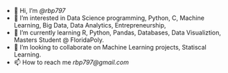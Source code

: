 - 👋 Hi, I’m *@rbp797*
- 👀 I’m interested in Data Science programming, Python, C, Machine Learning, Big Data, Data Analytics, Entrepreneurship, 
- 🌱 I’m currently learning R, Python, Pandas, Databases, Data Visualiztion, Masters Student @ FloridaPoly.
- 💞️ I’m looking to collaborate on Machine Learning projects, Statiscal Learning.
- 📫 How to reach me _rbp797@gmail.com_

<!---
rbp797/rbp797 is a ✨ special ✨ repository because its `README.md` (this file) appears on your GitHub profile.
You can click the Preview link to take a look at your changes.
--->
